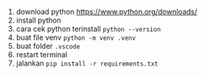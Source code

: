 1. download python https://www.python.org/downloads/
2. install python
3. cara cek python terinstall ```python --version```
4. buat file venv ```python -m venv .venv```
5. buat folder ```.vscode```
6. restart terminal
7. jalankan ```pip install -r requirements.txt```
